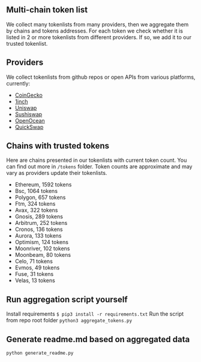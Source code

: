 
## Multi-chain token list 
We collect many tokenlists from many providers, then we aggregate them by chains and tokens addresses. 
For each token we check whether it is listed in 2 or more tokenlists from different providers. If so, 
we add it to our trusted tokenlist.

## Providers
We collect tokenlists from github repos or open APIs from various platforms, currently:
- [CoinGecko](https://www.coingecko.com/)
- [1inch](https://app.1inch.io/)
- [Uniswap](https://uniswap.org/)
- [Sushiswap](https://www.sushi.com/)
- [OpenOcean](https://openocean.finance/)
- [QuickSwap](https://quickswap.exchange/#/swap)

## Chains with trusted tokens
Here are chains presented in our tokenlists with current token count. You can find out more in `/tokens` folder.
Token counts are approximate and may vary as providers update their tokenlists.
- Ethereum, 1592 tokens
- Bsc, 1064 tokens
- Polygon, 657 tokens
- Ftm, 324 tokens
- Avax, 322 tokens
- Gnosis, 289 tokens
- Arbitrum, 252 tokens
- Cronos, 136 tokens
- Aurora, 133 tokens
- Optimism, 124 tokens
- Moonriver, 102 tokens
- Moonbeam, 80 tokens
- Celo, 71 tokens
- Evmos, 49 tokens
- Fuse, 31 tokens
- Velas, 13 tokens

## Run aggregation script yourself
Install requirements
```$ pip3 install -r requirements.txt```
Run the script from repo root folder
```python3 aggregate_tokens.py```
## Generate readme.md based on aggregated data
```bash
python generate_readme.py
```

